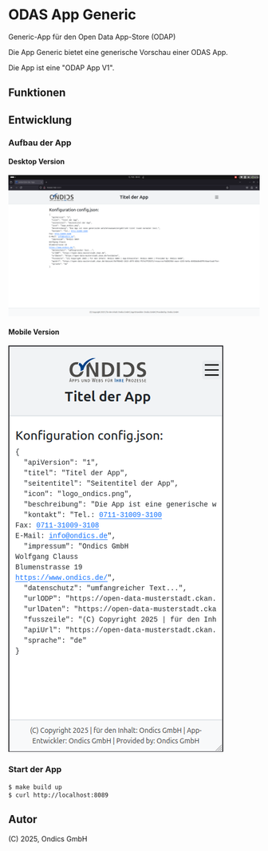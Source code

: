 # ODAS App Generic

Generic-App für den Open Data App-Store (ODAP)

Die App Generic bietet eine generische Vorschau einer ODAS App.

Die App ist eine "ODAP App V1".

## Funktionen

## Entwicklung

### Aufbau der App

#### Desktop Version

![Alt-Text](/assets/Desktop_Screenshot.png)

#### Mobile Version

![Alt-Text](/assets/Mobile_Screenshot.png)

### Start der App

    $ make build up
    $ curl http://localhost:8089

## Autor

(C) 2025, Ondics GmbH
